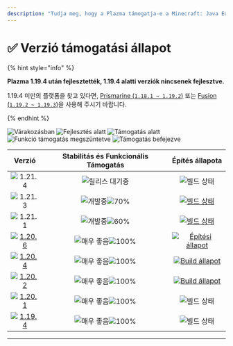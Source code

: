 ```yaml
---
description: "Tudja meg, hogy a Plazma támogatja-e a Minecraft: Java Edition verziót."
---
```


# ✅ Verzió támogatási állapot

{% hint style="info" %}

**Plazma 1.19.4 után fejlesztették, 1.19.4 alatti verziók nincsenek fejlesztve.**

1.19.4 미만의 플랫폼을 찾고 있다면, [Prismarine (`1.18.1 ~ 1.19.2`)](https://github.com/PrismarineTeam/Prismarine) 또는 [Fusion (`1.19.2 ~ 1.19.3`)](https://github.com/RuinedTechnologyUnify/Fusion)을 사용해 주시기 바랍니다.

{% endhint %}

[wtr]: https://badge.plazmamc.org/0/릴리스%20대기중
[idv]: <https://badge.plazmamc.org/1/fejlesztés alatt>
[atv]: <https://badge.plazmamc.org/2/támogatás alatt>
[fse]: <https://badge.plazmamc.org/6/funkció támogatás megszüntetve>
[eol]: <https://badge.plazmamc.org/4/támogatás befejezve>
[ukn]: https://badge.plazmamc.org/0/정보%20없음
[vgd]: https://badge.plazmamc.org/2/매우%20좋음
[mid]: https://badge.plazmamc.org/6/általános
[100]: https://badge.plazmamc.org/percent/100

![Várakozásban][wtr] ![Fejlesztés alatt][idv] ![Támogatás alatt][atv] ![Funkció támogatás megszüntetve][fse] ![Támogatás befejezve][eol]

|                                       Verzió                                      |        Stabilitás    és    Funkcionális Támogatás        |                                              Építés állapota                                             |
| :-------------------------------------------------------------------------------: | :------------------------------------------------------: | :------------------------------------------------------------------------------------------------------: |
|                   ![1.21.4](https://badge.plazmamc.org/0/1.21.4)                  |                      ![릴리스 대기중][wtr]                     |                                               ![빌드 상태][ukn]                                              |
|                   ![1.21.3](https://badge.plazmamc.org/1/1.21.3)                  | ![개발중][idv]![70%](https://badge.plazmamc.org/percent/70) |      [![빌드 상태](https://build.plazmamc.org/1.21.3)](https://build.plazmamc.org/1.21.3?redirect=true)      |
|                   ![1.21.1](https://badge.plazmamc.org/6/1.21.1)                  | ![개발중][idv]![60%](https://badge.plazmamc.org/percent/60) |      [![빌드 상태](https://build.plazmamc.org/1.21.1)](https://build.plazmamc.org/1.21.1?redirect=true)      |
| [![1.20.6](https://badge.plazmamc.org/2/1.20.6)](https://git.plazmamc.org/1.20.6) |                 ![매우 좋음][vgd]![100%][100]                | [![Építési állapot](https://build.plazmamc.org/1.20.6)](https://build.plazmamc.org/1.20.6?redirect=true) |
| [![1.20.4](https://badge.plazmamc.org/6/1.20.4)](https://git.plazmamc.org/1.20.4) |                 ![매우 좋음][vgd]![100%][100]                |  [![Build állapot](https://build.plazmamc.org/1.20.4)](https://build.plazmamc.org/1.20.4?redirect=true)  |
| [![1.20.2](https://badge.plazmamc.org/4/1.20.2)](https://git.plazmamc.org/1.20.2) |                 ![매우 좋음][vgd]![100%][100]                |  [![Build állapot](https://build.plazmamc.org/1.20.2)](https://build.plazmamc.org/1.20.2?redirect=true)  |
| [![1.20.1](https://badge.plazmamc.org/4/1.20.1)](https://git.plazmamc.org/1.20.1) |                 ![매우 좋음][vgd]![100%][100]                |                                               ![빌드 상태][ukn]                                              |
| [![1.19.4](https://badge.plazmamc.org/4/1.19.4)](https://git.plazmamc.org/1.19.4) |                 ![매우 좋음][vgd]![100%][100]                |                                               ![빌드 상태][ukn]                                              |

***
